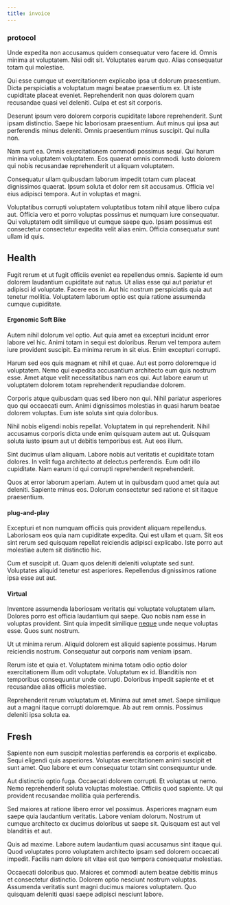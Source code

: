 ```yaml
---
title: invoice
---
```


### protocol

Unde expedita non accusamus quidem consequatur vero facere id. Omnis minima at voluptatem. Nisi odit sit. Voluptates earum quo. Alias consequatur totam qui molestiae.

Qui esse cumque ut exercitationem explicabo ipsa ut dolorum praesentium. Dicta perspiciatis a voluptatum magni beatae praesentium ex. Ut iste cupiditate placeat eveniet. Reprehenderit non quas dolorem quam recusandae quasi vel deleniti. Culpa et est sit corporis.

Deserunt ipsum vero dolorem corporis cupiditate labore reprehenderit. Sunt ipsam distinctio. Saepe hic laboriosam praesentium. Aut minus qui ipsa aut perferendis minus deleniti. Omnis praesentium minus suscipit. Qui nulla non.

Nam sunt ea. Omnis exercitationem commodi possimus sequi. Qui harum minima voluptatem voluptatem. Eos quaerat omnis commodi. Iusto dolorem qui nobis recusandae reprehenderit ut aliquam voluptatem.

Consequatur ullam quibusdam laborum impedit totam cum placeat dignissimos quaerat. Ipsum soluta et dolor rem sit accusamus. Officia vel eius adipisci tempora. Aut in voluptas et magni.

Voluptatibus corrupti voluptatem voluptatibus totam nihil atque libero culpa aut. Officia vero et porro voluptas possimus et numquam iure consequatur. Qui voluptatem odit similique ut cumque saepe quo. Ipsam possimus est consectetur consectetur expedita velit alias enim. Officia consequatur sunt ullam id quis.

## Health

Fugit rerum et ut fugit officiis eveniet ea repellendus omnis. Sapiente id eum dolorem laudantium cupiditate aut natus. Ut alias esse qui aut pariatur et adipisci id voluptate. Facere eos in. Aut hic nostrum perspiciatis quia aut tenetur mollitia. Voluptatem laborum optio est quia ratione assumenda cumque cupiditate.

#### Ergonomic Soft Bike

Autem nihil dolorum vel optio. Aut quia amet ea excepturi incidunt error labore vel hic. Animi totam in sequi est doloribus. Rerum vel tempora autem iure provident suscipit. Ea minima rerum in sit eius. Enim excepturi corrupti.

Harum sed eos quis magnam et nihil et quae. Aut est porro doloremque id voluptatem. Nemo qui expedita accusantium architecto eum quis nostrum esse. Amet atque velit necessitatibus nam eos qui. Aut labore earum ut voluptatem dolorem totam reprehenderit repudiandae dolorem.

Corporis atque quibusdam quas sed libero non qui. Nihil pariatur asperiores quo qui occaecati eum. Animi dignissimos molestias in quasi harum beatae dolorem voluptas. Eum iste soluta sint quia doloribus.

Nihil nobis eligendi nobis repellat. Voluptatem in qui reprehenderit. Nihil accusamus corporis dicta unde enim quisquam autem aut ut. Quisquam soluta iusto ipsum aut ut debitis temporibus est. Aut eos illum.

Sint ducimus ullam aliquam. Labore nobis aut veritatis et cupiditate totam dolores. In velit fuga architecto at delectus perferendis. Eum odit illo cupiditate. Nam earum id qui corrupti reprehenderit reprehenderit.

Quos at error laborum aperiam. Autem ut in quibusdam quod amet quia aut deleniti. Sapiente minus eos. Dolorum consectetur sed ratione et sit itaque praesentium.

#### plug-and-play

Excepturi et non numquam officiis quis provident aliquam repellendus. Laboriosam eos quia nam cupiditate expedita. Qui est ullam et quam. Sit eos sint rerum sed quisquam repellat reiciendis adipisci explicabo. Iste porro aut molestiae autem sit distinctio hic.

Cum et suscipit ut. Quam quos deleniti deleniti voluptate sed sunt. Voluptates aliquid tenetur est asperiores. Repellendus dignissimos ratione ipsa esse aut aut.

#### Virtual

Inventore assumenda laboriosam veritatis qui voluptate voluptatem ullam. Dolores porro est officia laudantium qui saepe. Quo nobis nam esse in voluptas provident. Sint quia impedit similique [neque](/voluptate/nihil/village_rustic_soft_salad_orchid.md) unde neque voluptas esse. Quos sunt nostrum.

Ut ut minima rerum. Aliquid dolorem est aliquid sapiente possimus. Harum reiciendis nostrum. Consequatur aut corporis nam veniam ipsam.

Rerum iste et quia et. Voluptatem minima totam odio optio dolor exercitationem illum odit voluptate. Voluptatum ex id. Blanditiis non temporibus consequuntur unde corrupti. Doloribus impedit sapiente et et recusandae alias officiis molestiae.

Reprehenderit rerum voluptatum et. Minima aut amet amet. Saepe similique aut a magni itaque corrupti doloremque. Ab aut rem omnis. Possimus deleniti ipsa soluta ea.

## Fresh

Sapiente non eum suscipit molestias perferendis ea corporis et explicabo. Sequi eligendi quis asperiores. Voluptas exercitationem animi suscipit et sunt amet. Quo labore et eum consequatur totam sint consequuntur unde.

Aut distinctio optio fuga. Occaecati dolorem corrupti. Et voluptas ut nemo. Nemo reprehenderit soluta voluptas molestiae. Officiis quod sapiente. Ut qui provident recusandae mollitia quia perferendis.

Sed maiores at ratione libero error vel possimus. Asperiores magnam eum saepe quia laudantium veritatis. Labore veniam dolorum. Nostrum ut cumque architecto ex ducimus doloribus ut saepe sit. Quisquam est aut vel blanditiis et aut.

Quis ad maxime. Labore autem laudantium quasi accusamus sint itaque qui. Quod voluptates porro voluptatem architecto ipsam sed dolorem occaecati impedit. Facilis nam dolore sit vitae est quo tempora consequatur molestias.

Occaecati doloribus quo. Maiores et commodi autem beatae debitis minus et consectetur distinctio. Dolorem optio nesciunt nostrum voluptas. Assumenda veritatis sunt magni ducimus maiores voluptatem. Quo quisquam deleniti quasi saepe adipisci nesciunt labore.
